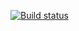 [![Build status](https://ci.appveyor.com/api/projects/status/d29ftsf2u3q19ywr?svg=true)](https://ci.appveyor.com/project/AnnKhrust/HW_AJS_HTTP)


